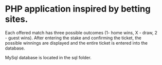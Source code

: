 # PHP application inspired by betting sites.

Each offered match has three possible outcomes (1- home wins, X - draw, 2 - guest wins).
After entering the stake and confirming the ticket, the possible winnings are displayed and the entire ticket is entered into the database.

MySql database is located in the sql folder.
